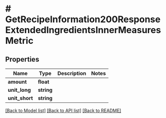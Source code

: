 # # GetRecipeInformation200ResponseExtendedIngredientsInnerMeasuresMetric

## Properties

Name | Type | Description | Notes
------------ | ------------- | ------------- | -------------
**amount** | **float** |  |
**unit_long** | **string** |  |
**unit_short** | **string** |  |

[[Back to Model list]](../../README.md#models) [[Back to API list]](../../README.md#endpoints) [[Back to README]](../../README.md)
